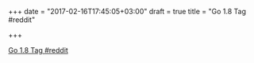 +++
date = "2017-02-16T17:45:05+03:00"
draft = true
title = "Go 1.8 Tag  #reddit"

+++

<p><a href="https://t.co/fnm5UHjlsB">Go 1.8 Tag  #reddit</a></p>
